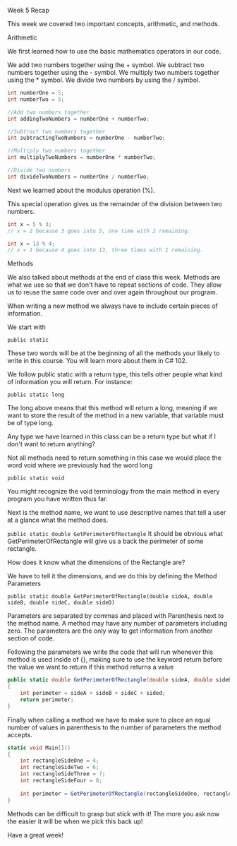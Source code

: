 Week 5 Recap

This week we covered two important concepts, arithmetic, and methods.

Arithmetic

We first learned how to use the basic mathematics operators in our code.

We add two numbers together using the + symbol.
We subtract two numbers together using the - symbol.
We multiply two numbers together using the * symbol.
We divide two numbers by using the / symbol.
 
```C#
int numberOne = 5;
int numberTwo = 5;

//Add two numbers together
int addingTwoNumbers = numberOne + numberTwo; 

//Subtract two numbers together
int subtractingTwoNumbers = numberOne - numberTwo; 

//Multiply two numbers together
int multiplyTwoNumbers = numberOne * numberTwo;

//Divide two numbers
int divideTwoNumbers = numberOne / numberTwo;
```

Next we learned about the modulus operation (%).

This special operation gives us the remainder of the division between two numbers.

```C#
int x = 5 % 3;
// x = 2 because 3 goes into 5, one time with 2 remaining.

int x = 13 % 4;
// x = 1 because 4 goes into 13, three times with 1 remaining.
```

Methods

We also talked about methods at the end of class this week.
Methods are what we use so that we don't have to repeat sections of code. They allow us to reuse the same code over and over again throughout our program. 

When writing a new method we always have to include certain pieces of information.

We start with

`public static`

These two words will be at the beginning of all the methods your likely to write in this course. You will learn more about them in C# 102. 

We follow public static with a return type, this tells other people what kind of information you will return. For instance:

`public static long`

The long above means that this method will return a long, meaning if we want to store the result of the method in a new variable, that variable must be of type long.

Any type we have learned in this class can be a return type but what if I don't want to return anything?

Not all methods need to return something in this case we would place the word void where we previously had the word long

`public static void`

You might recognize the void terminology from the main method in every program you have written thus far.

Next is the method name, we want to use descriptive names that tell a user at a glance what the method does.

`public static double GetPerimeterOfRectangle`
It should be obvious what GetPerimeterOfRectangle will give us a back the perimeter of some rectangle.

How does it know what the dimensions of the Rectangle are?

We have to tell it the dimensions, and we do this by defining the Method Parameters

`public static double GetPerimeterOfRectangle(double sideA, double sideB, double sideC, double sideD)`

Parameters are separated by commas and placed with Parenthesis next to the method name. A method may have any number of parameters including zero. The parameters are the only way to get information from another section of code.

Following the parameters we write the code that will run whenever this method is used inside of {}, making sure to use the keyword return before the value we want to return if this method returns a value

```C#
public static double GetPerimeterOfRectangle(double sideA, double sideB, double sideC, double sideD)
{
    int perimeter = sideA + sideB + sideC + sided;
    return perimeter;
} 
```
Finally when calling a method we have to make sure to place an equal number of values in parenthesis to the number of parameters the method accepts.

```C#
static void Main[]()
{
    int rectangleSideOne = 4;
    int rectangleSideTwo = 6;
    int rectangleSideThree = 7;   
    int rectangleSideFour = 8;
 
    int perimeter = GetPerimeterOfRectangle(rectangleSideOne, rectangleSideTwo, rectangleSideThree, rectangleSideFour); 
}
```

Methods can be difficult to grasp but stick with it! The more you ask now the easier it will be when we pick this back up!

Have a great week!